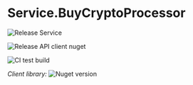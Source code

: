 # Service.BuyCryptoProcessor

![Release Service](https://github.com/MyJetWallet/Service.BuyCryptoProcessor/workflows/Release%20Service/badge.svg)

![Release API client nuget](https://github.com/MyJetWallet/Service.BuyCryptoProcessor/workflows/Release%20API%20client%20nuget/badge.svg)

![CI test build](https://github.com/MyJetWallet/Service.BuyCryptoProcessor/workflows/CI%20test%20build/badge.svg)

*Client library:* ![Nuget version](https://img.shields.io/nuget/v/MyJetWallet.Service.BuyCryptoProcessor.Client?label=MyJetWallet.Service.BuyCryptoProcessor.Client&style=social)

